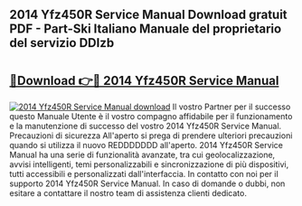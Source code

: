 ## 2014 Yfz450R Service Manual Download gratuit PDF - Part-Ski Italiano Manuale del proprietario del servizio DDIzb

# <h2><a href="http://dfdckt.blite.top/?on=2014+Yfz450R+Service+Manual">🔗Download 👉🔴 2014 Yfz450R Service Manual</a></h2>

[![2014 Yfz450R Service Manual download](https://i.imgur.com/lujVjoI.png)](http://dfdckt.blite.top/?on=2014+Yfz450R+Service+Manual)
Il vostro Partner per il successo questo Manuale Utente è il vostro compagno affidabile per il funzionamento e la manutenzione di successo del vostro 2014 Yfz450R Service Manual. Precauzioni di sicurezza All'aperto si prega di prendere ulteriori precauzioni quando si utilizza il nuovo REDDDDDDD all'aperto. 2014 Yfz450R Service Manual ha una serie di funzionalità avanzate, tra cui geolocalizzazione, avvisi intelligenti, temi personalizzabili e sincronizzazione di più dispositivi, tutti accessibili e personalizzati dall'interfaccia. In contatto con noi per il supporto 2014 Yfz450R Service Manual. In caso di domande o dubbi, non esitare a contattare il nostro team di assistenza clienti dedicato.
